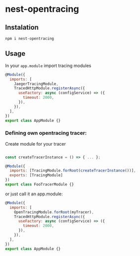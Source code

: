 # nest-opentracing

## Instalation

```
npm i nest-opentracing
```

## Usage

In your `app.module` import tracing modules

```javascript
@Module({
  imports: [
    JaegerTracingModule,
    TracedHttpModule.registerAsync({
      useFactory: async (configService) => ({
        timeout: 2000,
      }),
    }),
  ],
})
export class AppModule {}
```

### Defining own opentracing tracer:

Create module for your tracer


```javascript

const createTracerInstance = () => { ... };

@Module({
  imports: [TracingModule.forRoot(createTracerInstance())],
  exports: [TracingModule]
})
export class FooTracerModule {}
```

or just call it an app.module:

```javascript
@Module({
  imports: [
    OpenTracingModule.forRoot(myTracer),
    TracedHttpModule.registerAsync({
      useFactory: async (configService) => ({
        timeout: 2000,
      }),
    }),
  ],
})
export class AppModule {}
```